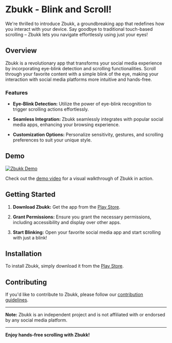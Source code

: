 # Zbukk - Blink and Scroll!
We're thrilled to introduce Zbukk, a groundbreaking app that redefines how you interact with your device. Say goodbye to traditional touch-based scrolling – Zbukk lets you navigate effortlessly using just your eyes!

## Overview

Zbukk is a revolutionary app that transforms your social media experience by incorporating eye-blink detection and scrolling functionalities. Scroll through your favorite content with a simple blink of the eye, making your interaction with social media platforms more intuitive and hands-free.

### Features

- **Eye-Blink Detection:** Utilize the power of eye-blink recognition to trigger scrolling actions effortlessly.

- **Seamless Integration:** Zbukk seamlessly integrates with popular social media apps, enhancing your browsing experience.

- **Customization Options:** Personalize sensitivity, gestures, and scrolling preferences to suit your unique style.

## Demo

[![Zbukk Demo](demo.gif)](https://play.google.com/store/apps/details?id=com.sahil.eyeblikscroll)

Check out the [demo video](https://play.google.com/store/apps/details?id=com.sahil.eyeblikscroll) for a visual walkthrough of Zbukk in action.

## Getting Started

1. **Download Zbukk:** Get the app from the [Play Store](https://play.google.com/store/apps/details?id=com.sahil.eyeblikscroll).

2. **Grant Permissions:** Ensure you grant the necessary permissions, including accessibility and display over other apps.

3. **Start Blinking:** Open your favorite social media app and start scrolling with just a blink!

## Installation

To install Zbukk, simply download it from the [Play Store](https://play.google.com/store/apps/details?id=com.sahil.eyeblikscroll).

## Contributing

If you'd like to contribute to Zbukk, please follow our [contribution guidelines](CONTRIBUTING.md).

---

**Note:** Zbukk is an independent project and is not affiliated with or endorsed by any social media platform.

---

**Enjoy hands-free scrolling with Zbukk!**

